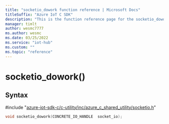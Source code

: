 ```yaml
---                             
title: "socketio_dowork function reference | Microsoft Docs" 
titleSuffix: "Azure IoT C SDK"            
description: "This is the function reference page for the socketio_dowork() function in the Azure IoT C SDK. This SDK is used with Azure IoT Hub and Azure IoT Hub Device Provisioning Service"            
manager: timlt                 
author: wesmc7777              
ms.author: wesmc               
ms.date: 03/25/2022                    
ms.service: "iot-hub"             
ms.custom: ""                
ms.topic: "reference"        
---                            
```


# socketio_dowork()

## Syntax

\#include "[azure-iot-sdk-c/c-utility/inc/azure_c_shared_utility/socketio.h](../socketio-h.md)"  
```C
void socketio_dowork(CONCRETE_IO_HANDLE  socket_io);
```

